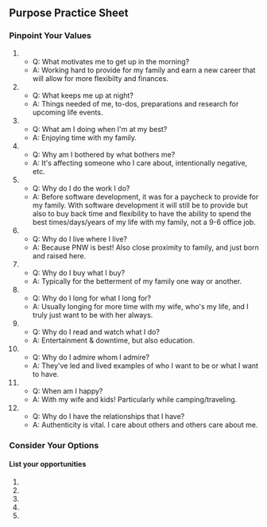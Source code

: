 ## Purpose Practice Sheet

### Pinpoint Your Values

1. - Q: What motivates me to get up in the morning?
   - A: Working hard to provide for my family and earn a new career that will allow for more flexibilty and finances.

2. - Q: What keeps me up at night?
   - A: Things needed of me, to-dos, preparations and research for upcoming life events.

3. - Q: What am I doing when I'm at my best?
   - A: Enjoying time with my family.

4. - Q: Why am I bothered by what bothers me?
   - A: It's affecting someone who I care about, intentionally negative, etc.

5. - Q: Why do I do the work I do?
   - A: Before software development, it was for a paycheck to provide for my family. With software development it will still be to provide but also to buy back time and flexibility to have the ability to spend the best times/days/years of my life with my family, not a 9-6 office job.

6. - Q: Why do I live where I live?
   - A: Because PNW is best! Also close proximity to family, and just born and raised here.

7. - Q: Why do I buy what I buy?
   - A: Typically for the betterment of my family one way or another. 

8. - Q: Why do I long for what I long for?
   - A: Usually longing for more time with my wife, who's my life, and I truly just want to be with her always.

9. - Q: Why do I read and watch what I do?
   - A: Entertainment & downtime, but also education.

10. - Q: Why do I admire whom I admire?
    - A: They've led and lived examples of who I want to be or what I want to have.

11. - Q: When am I happy?
    - A: With my wife and kids! Particularly while camping/traveling.

12. - Q: Why do I have the relationships that I have?
    - A: Authenticity is vital. I care about others and others care about me. 


### Consider Your Options

#### List your opportunities
1. 
2. 
3. 
4. 
5. 